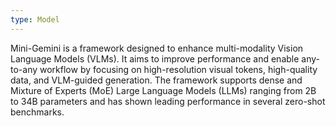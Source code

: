 ```yaml
---
type: Model
---
```


Mini-Gemini is a framework designed to enhance multi-modality Vision Language Models (VLMs). It aims to improve performance and enable any-to-any workflow by focusing on high-resolution visual tokens, high-quality data, and VLM-guided generation. The framework supports dense and Mixture of Experts (MoE) Large Language Models (LLMs) ranging from 2B to 34B parameters and has shown leading performance in several zero-shot benchmarks.